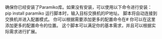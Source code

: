 确保你已经安装了Paramiko库。如果没有安装，可以使用以下命令进行安装：
pip install paramiko
运行脚本时，输入目标交换机的IP地址。
脚本将自动连接到交换机并进入配置模式。
你可以根据需要添加更多的配置命令在# 你可以在这里添加更多的配置命令的位置。
这个脚本可以满足你的基本需求，并且可以根据实际需求进行扩展。
